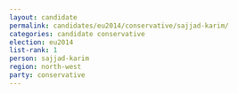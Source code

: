 ```yaml
---
layout: candidate
permalink: candidates/eu2014/conservative/sajjad-karim/
categories: candidate conservative
election: eu2014
list-rank: 1
person: sajjad-karim
region: north-west
party: conservative
---
```

